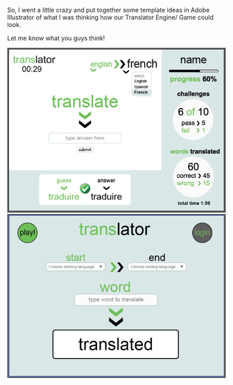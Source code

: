 So, I went a little crazy and put together some template ideas in Adobe Illustrator of what I was thinking how our Translator Engine/ Game could look.

Let me know what you guys think!

![alt tag](translate1.png)
![alt tag](translate2.png)
